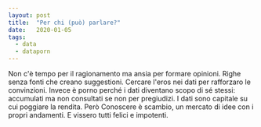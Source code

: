 ```yaml
---
layout: post
title:  "Per chi (può) parlare?"
date:   2020-01-05
tags:
  - data
  - dataporn
---
```


Non c'è tempo per il ragionamento ma ansia per formare opinioni. Righe senza fonti che creano suggestioni. Cercare l'eros nei dati per rafforzaro le convinzioni. Invece è porno perché i dati diventano scopo di sé stessi: accumulati ma non consultati se non per pregiudizi. I dati sono capitale su cui poggiare la rendita. Però Conoscere è scambio, un mercato di idee con i propri andamenti. E vissero tutti felici e impotenti. 
